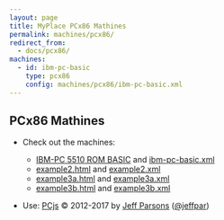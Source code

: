 ```yaml
---
layout: page
title: MyPlace PCx86 Mathines
permalink: machines/pcx86/
redirect_from:
  - docs/pcx86/
machines:
  - id: ibm-pc-basic
    type: pcx86
    config: machines/pcx86/ibm-pc-basic.xml
---
```


PCx86 Mathines
--------------

+ Check out the machines:
	- [IBM-PC 5510 ROM BASIC](machines/pcx86/ibm-pc-basic.html) and [ibm-pc-basic.xml](machines/pcx86/ibm-pc-basic..xml)
	- [example2.html](example2.html) and [example2.xml](example2.xml)
	- [example3a.html](example3a.html) and [example3a.xml](example3a.xml)
	- [example3b.html](example3b.html) and [example3b.xml](example3b.xml)
	
+ Use:
		[PCjs](http://pcjs.org) © 2012-2017 by [Jeff Parsons](mailto:Jeff@pcjs.org) ([@jeffpar](http://twitter.com/jeffpar))

